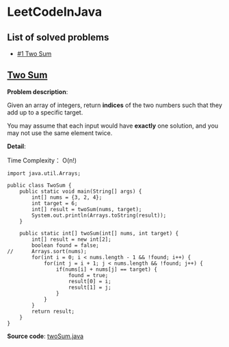 # LeetCodeInJava

## List of solved problems

* [#1 Two Sum](#two-sum)

## [Two Sum](https://leetcode.com/problems/two-sum/description/)
**Problem description**:

Given an array of integers, return **indices** of the two numbers such that they add up to a specific target.

You may assume that each input would have **exactly** one solution, and you may not use the same element twice.

**Detail**:

Time Complexity： O(n!)
```
import java.util.Arrays;

public class TwoSum {
	public static void main(String[] args) {
		int[] nums = {3, 2, 4};
		int target = 6;
		int[] result = twoSum(nums, target);
		System.out.println(Arrays.toString(result));
	}
	
	public static int[] twoSum(int[] nums, int target) {
		int[] result = new int[2];
		boolean found = false;
//		Arrays.sort(nums);
		for(int i = 0; i < nums.length - 1 && !found; i++) {
			for(int j = i + 1; j < nums.length && !found; j++) {
				if(nums[i] + nums[j] == target) {
					found = true;
					result[0] = i;
					result[1] = j;
				}
			}
		}
		return result;
	}
}
```

**Source code**:
[twoSum.java](source/twoSum.java)
